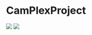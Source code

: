 # CamPlexProject


<img src="https://capsule-render.vercel.app/api?type=waving&color=3CB371&height=150&section=header&text='Final%20Project'&fontSize=20" />
<img src="https://capsule-render.vercel.app/api?type=waving&color=3CB371&height=150&section=footer&text='final'&fontSize=20" />
